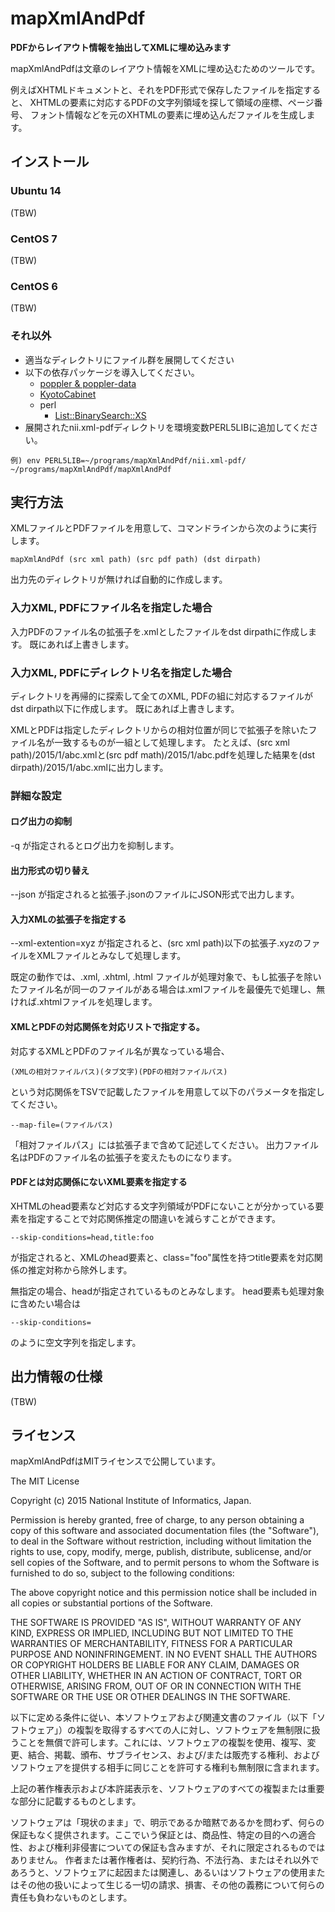 # mapXmlAndPdf

**PDFからレイアウト情報を抽出してXMLに埋め込みます**

mapXmlAndPdfは文章のレイアウト情報をXMLに埋め込むためのツールです。

例えばXHTMLドキュメントと、それをPDF形式で保存したファイルを指定すると、
XHTMLの要素に対応するPDFの文字列領域を探して領域の座標、ページ番号、
フォント情報などを元のXHTMLの要素に埋め込んだファイルを生成します。

## インストール

### Ubuntu 14

(TBW)

### CentOS 7

(TBW)

### CentOS 6

(TBW)

### それ以外

* 適当なディレクトリにファイル群を展開してください
* 以下の依存パッケージを導入してください。
  * [poppler & poppler-data](http://poppler.freedesktop.org/)
  * [KyotoCabinet](http://fallabs.com/kyotocabinet/)
  * perl
    * [List::BinarySearch::XS](http://search.cpan.org/~davido/List-BinarySearch-XS-0.09/lib/List/BinarySearch/XS.pm)
* 展開されたnii.xml-pdfディレクトリを環境変数PERL5LIBに追加してください。
```
例) env PERL5LIB=~/programs/mapXmlAndPdf/nii.xml-pdf/ ~/programs/mapXmlAndPdf/mapXmlAndPdf
```

## 実行方法

XMLファイルとPDFファイルを用意して、コマンドラインから次のように実行します。

```
mapXmlAndPdf (src xml path) (src pdf path) (dst dirpath)
```

出力先のディレクトリが無ければ自動的に作成します。

### 入力XML, PDFにファイル名を指定した場合

入力PDFのファイル名の拡張子を.xmlとしたファイルをdst dirpathに作成します。
既にあれば上書きします。

### 入力XML, PDFにディレクトリ名を指定した場合

ディレクトリを再帰的に探索して全てのXML, PDFの組に対応するファイルがdst dirpath以下に作成します。
既にあれば上書きします。

XMLとPDFは指定したディレクトリからの相対位置が同じで拡張子を除いたファイル名が一致するものが一組として処理します。
たとえば、(src xml path)/2015/1/abc.xmlと(src pdf math)/2015/1/abc.pdfを処理した結果を(dst dirpath)/2015/1/abc.xmlに出力します。

### 詳細な設定

#### ログ出力の抑制

-q が指定されるとログ出力を抑制します。

#### 出力形式の切り替え

--json が指定されると拡張子.jsonのファイルにJSON形式で出力します。

#### 入力XMLの拡張子を指定する

--xml-extention=xyz が指定されると、(src xml path)以下の拡張子.xyzのファイルをXMLファイルとみなして処理します。

既定の動作では、.xml, .xhtml, .html ファイルが処理対象で、もし拡張子を除いたファイル名が同一のファイルがある場合は.xmlファイルを最優先で処理し、無ければ.xhtmlファイルを処理します。

#### XMLとPDFの対応関係を対応リストで指定する。

対応するXMLとPDFのファイル名が異なっている場合、
```
(XMLの相対ファイルパス)(タブ文字)(PDFの相対ファイルパス)
```
という対応関係をTSVで記載したファイルを用意して以下のパラメータを指定してください。
```
--map-file=(ファイルパス) 
```
「相対ファイルパス」には拡張子まで含めて記述してください。
出力ファイル名はPDFのファイル名の拡張子を変えたものになります。

#### PDFとは対応関係にないXML要素を指定する

XHTMLのhead要素など対応する文字列領域がPDFにないことが分かっている要素を指定することで対応関係推定の間違いを減らすことができます。
```
--skip-conditions=head,title:foo
```
が指定されると、XMLのhead要素と、class="foo"属性を持つtitle要素を対応関係の推定対称から除外します。

無指定の場合、headが指定されているものとみなします。
head要素も処理対象に含めたい場合は
```
--skip-conditions=
```
のように空文字列を指定します。

## 出力情報の仕様

(TBW)

## ライセンス

mapXmlAndPdfはMITライセンスで公開しています。

The MIT License

Copyright (c) 2015 National Institute of Informatics, Japan.

Permission is hereby granted, free of charge, to any person obtaining a copy of this software and associated documentation files (the "Software"), to deal in the Software without restriction, including without limitation the rights to use, copy, modify, merge, publish, distribute, sublicense, and/or sell copies of the Software, and to permit persons to whom the Software is furnished to do so, subject to the following conditions:

The above copyright notice and this permission notice shall be included in all copies or substantial portions of the Software.

THE SOFTWARE IS PROVIDED "AS IS", WITHOUT WARRANTY OF ANY KIND, EXPRESS OR IMPLIED, INCLUDING BUT NOT LIMITED TO THE WARRANTIES OF MERCHANTABILITY, FITNESS FOR A PARTICULAR PURPOSE AND NONINFRINGEMENT. IN NO EVENT SHALL THE AUTHORS OR COPYRIGHT HOLDERS BE LIABLE FOR ANY CLAIM, DAMAGES OR OTHER LIABILITY, WHETHER IN AN ACTION OF CONTRACT, TORT OR OTHERWISE, ARISING FROM, OUT OF OR IN CONNECTION WITH THE SOFTWARE OR THE USE OR OTHER DEALINGS IN THE SOFTWARE.

以下に定める条件に従い、本ソフトウェアおよび関連文書のファイル（以下「ソフトウェア」）の複製を取得するすべての人に対し、ソフトウェアを無制限に扱うことを無償で許可します。これには、ソフトウェアの複製を使用、複写、変更、結合、掲載、頒布、サブライセンス、および/または販売する権利、およびソフトウェアを提供する相手に同じことを許可する権利も無制限に含まれます。

上記の著作権表示および本許諾表示を、ソフトウェアのすべての複製または重要な部分に記載するものとします。

ソフトウェアは「現状のまま」で、明示であるか暗黙であるかを問わず、何らの保証もなく提供されます。ここでいう保証とは、商品性、特定の目的への適合性、および権利非侵害についての保証も含みますが、それに限定されるものではありません。 作者または著作権者は、契約行為、不法行為、またはそれ以外であろうと、ソフトウェアに起因または関連し、あるいはソフトウェアの使用またはその他の扱いによって生じる一切の請求、損害、その他の義務について何らの責任も負わないものとします。
